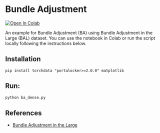 # Bundle Adjustment
[![Open In Colab](https://colab.research.google.com/assets/colab-badge.svg)](
    https://colab.research.google.com/github/hxu296/pypose/blob/main/examples/sparse/ba_example.ipynb)


An example for Bundle Adjustment (BA) using Bundle Adjustment in the Large (BAL) dataset. You can use the notebook in Colab or run the script locally following the instructions below.

## Installation

    pip install torchdata "portalocker>=2.0.0" matplotlib

## Run:

```bash
python ba_dense.py
```

## References

* [Bundle Adjustment in the Large](https://grail.cs.washington.edu/projects/bal/)
